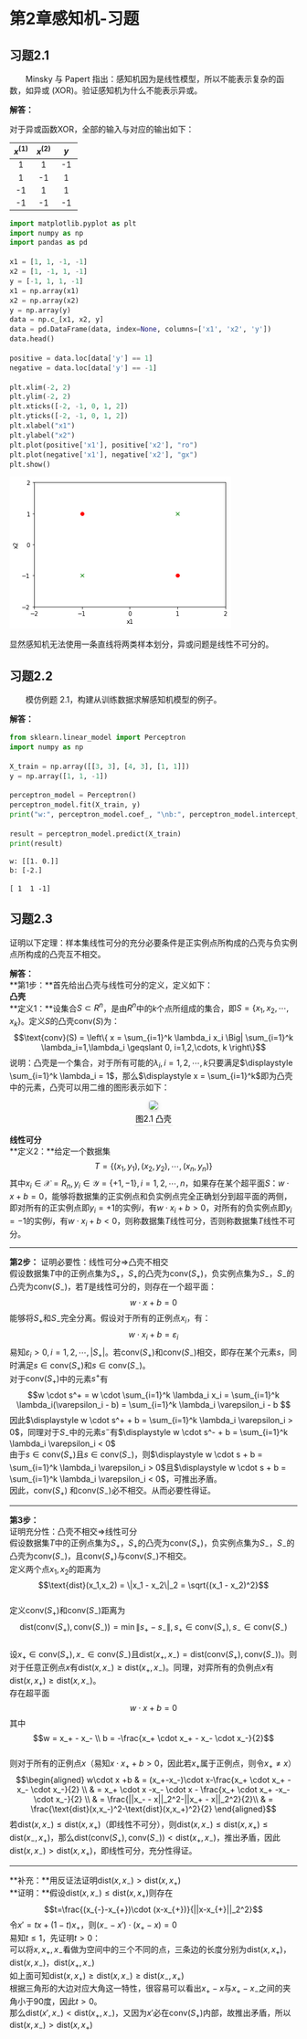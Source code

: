 # 第2章感知机-习题

## 习题2.1
&emsp;&emsp;Minsky 与 Papert 指出：感知机因为是线性模型，所以不能表示复杂的函数，如异或 (XOR)。验证感知机为什么不能表示异或。

**解答：**  

对于异或函数XOR，全部的输入与对应的输出如下：  

$x^{(1)}$ | $x^{(2)}$ | $y$  
:---: | :---: | :---:   
&nbsp;1&nbsp; | &nbsp;1&nbsp; |&nbsp;-1&nbsp;  
&nbsp;1&nbsp; | &nbsp;-1&nbsp; | &nbsp;1&nbsp;  
&nbsp;-1&nbsp; | &nbsp;1&nbsp; | &nbsp;1&nbsp;  
&nbsp;-1&nbsp; | &nbsp;-1&nbsp; | &nbsp;-1&nbsp;  


```python
import matplotlib.pyplot as plt
import numpy as np
import pandas as pd

x1 = [1, 1, -1, -1]
x2 = [1, -1, 1, -1]
y = [-1, 1, 1, -1]
x1 = np.array(x1)
x2 = np.array(x2)
y = np.array(y)
data = np.c_[x1, x2, y]
data = pd.DataFrame(data, index=None, columns=['x1', 'x2', 'y'])
data.head()

positive = data.loc[data['y'] == 1]
negative = data.loc[data['y'] == -1]

plt.xlim(-2, 2)
plt.ylim(-2, 2)
plt.xticks([-2, -1, 0, 1, 2])
plt.yticks([-2, -1, 0, 1, 2])
plt.xlabel("x1")
plt.ylabel("x2")
plt.plot(positive['x1'], positive['x2'], "ro")
plt.plot(negative['x1'], negative['x2'], "gx")
plt.show()
```


![png](output_2_0.png)


显然感知机无法使用一条直线将两类样本划分，异或问题是线性不可分的。

## 习题2.2

&emsp;&emsp;模仿例题 2.1，构建从训练数据求解感知机模型的例子。

**解答：**


```python
from sklearn.linear_model import Perceptron
import numpy as np

X_train = np.array([[3, 3], [4, 3], [1, 1]])
y = np.array([1, 1, -1])

perceptron_model = Perceptron()
perceptron_model.fit(X_train, y)
print("w:", perceptron_model.coef_, "\nb:", perceptron_model.intercept_, "\n")

result = perceptron_model.predict(X_train)
print(result)
```

    w: [[1. 0.]] 
    b: [-2.] 
    
    [ 1  1 -1]
    

## 习题2.3
证明以下定理：样本集线性可分的充分必要条件是正实例点所构成的凸壳与负实例点所构成的凸壳互不相交。

**解答：**  
**第1步：**首先给出凸壳与线性可分的定义，定义如下：  
**凸壳**  
**定义1：**设集合$S \subset R^n$，是由$R^n$中的$k$个点所组成的集合，即$S=\{x_1,x_2,\cdots, x_k\}$。定义$S$的凸壳$\text{conv}(S)$为：$$\text{conv}(S) = \left\{ x = \sum_{i=1}^k \lambda_i x_i \Big| \sum_{i=1}^k \lambda_i=1,\lambda_i \geqslant 0, i=1,2,\cdots, k \right\}$$说明：凸壳是一个集合，对于所有可能的$\lambda_i,i=1,2,\cdots,k$只要满足$\displaystyle \sum_{i=1}^k \lambda_i = 1$，那么$\displaystyle x = \sum_{i=1}^k$即为凸壳中的元素，凸壳可以用二维的图形表示如下：
<br/><center>
<img style="border-radius: 0.3125em;box-shadow: 0 2px 4px 0 rgba(34,36,38,.12),0 2px 10px 0 rgba(34,36,38,.08);" src="chapter2/2-1-Convex-Hull.png"><br><div style="color:orange; border-bottom: 1px solid #d9d9d9;display: inline-block;color: #000;padding: 2px;">图2.1 凸壳</div></center>

**线性可分**  
**定义2：**给定一个数据集$$T=\{(x_1,y_1), (x_2,y_2), \cdots, (x_n,y_n)\}$$其中$x_i \in \mathcal{X}=R_n, y_i \in \mathcal{Y} = \{+1, -1\}, i=1,2,\cdots, n$，如果存在某个超平面$S：w \cdot x + b = 0$，能够将数据集的正实例点和负实例点完全正确划分到超平面的两侧，即对所有的正实例点即$y_i=+1$的实例$i$，有$w \cdot x_i + b > 0$，对所有的负实例点即$y_i = -1$的实例$i$，有$w \cdot x_i + b < 0$，则称数据集$T$线性可分，否则称数据集$T$线性不可分。  

----

**第2步：** 证明必要性：线性可分$\Rightarrow$凸壳不相交  
假设数据集$T$中的正例点集为$S_+$，$S_+$的凸壳为$\text{conv}(S_+)$，负实例点集为$S_-$，$S_-$的凸壳为$\text{conv}(S_-)$，若$T$是线性可分的，则存在一个超平面：$$w \cdot x + b = 0$$能够将$S_+$和$S_-$完全分离。假设对于所有的正例点$x_i$，有：$$w \cdot x_i + b = \varepsilon_i$$易知$\varepsilon_i > 0, i = 1,2,\cdots,|S_+|。$若$\text{conv}(S_+)$和$\text{conv}(S_-)$相交，即存在某个元素$s$，同时满足$s \in \text{conv}(S_+)$和$s \in \text{conv}(S_-)$。  
对于$\text{conv}(S_+)$中的元素$s^+$有$$w \cdot s^+ = w \cdot \sum_{i=1}^k \lambda_i x_i = \sum_{i=1}^k \lambda_i(\varepsilon_i - b) = \sum_{i=1}^k \lambda_i \varepsilon_i - b $$因此$\displaystyle w \cdot s^+ + b = \sum_{i=1}^k \lambda_i \varepsilon_i > 0$，同理对于$S_-$中的元素$s^-$有$\displaystyle w \cdot s^- + b = \sum_{i=1}^k \lambda_i \varepsilon_i < 0$  
由于$s \in \text{conv}(S_+)$且$s \in \text{conv}(S_-)$，则$\displaystyle w \cdot s + b = \sum_{i=1}^k \lambda_i \varepsilon_i > 0$且$\displaystyle w \cdot s + b = \sum_{i=1}^k \lambda_i \varepsilon_i < 0$，可推出矛盾。  
因此，$\text{conv}(S_+)$ 和$\text{conv}(S_-)$必不相交。从而必要性得证。  

----

**第3步：**  
证明充分性：凸壳不相交$\Rightarrow$线性可分  
假设数据集$T$中的正例点集为$S_+$，$S_+$的凸壳为$\text{conv}(S_+)$，负实例点集为$S_-$，$S_-$的凸壳为$\text{conv}(S_-)$，且$\text{conv}(S_+)$与$\text{conv}(S_-)$不相交。  
定义两个点$x_1,x_2$的距离为$$\text{dist}(x_1,x_2) = \|x_1 - x_2\|_2 = \sqrt{(x_1 - x_2)^2}$$  
定义$\text{conv}(S_+)$和$\text{conv}(S_-)$距离为$$\text{dist}(\text{conv}(S_+),\text{conv}(S_-)) = \min \|s_+ - s_-\|, s_+ \in \text{conv}(S_+), s_- \in \text{conv}(S_-)$$  
设$x_+ \in \text{conv}(S_+), x_- \in \text{conv}(S_-)$且$\text{dist}(x_+, x_-) = \text{dist}(\text{conv}(S_+),\text{conv}(S_-))$。则对于任意正例点$x$有$\text{dist}(x,x_-) \geqslant \text{dist}(x_+ , x_-)$。同理，对弈所有的负例点$x$有$\text{dist}(x,x_+) \geqslant \text{dist}(x , x_-)$。  
存在超平面$$w \cdot x + b = 0$$其中$$w = x_+ - x_- \\ b = -\frac{x_+ \cdot x_+ -  x_- \cdot x_-}{2}$$  
则对于所有的正例点$x$（易知$x \cdot x_+ + b > 0$，因此若$x_+$属于正例点，则令$x_+ \neq x$）$$\begin{aligned}
w\cdot x +b 
& = (x_+-x_-)\cdot x-\frac{x_+ \cdot x_+ - x_- \cdot x_-}{2} \\
& = x_+ \cdot x -x_- \cdot x - \frac{x_+ \cdot x_+ -x_- \cdot x_-}{2} \\
& = \frac{||x_- - x||_2^2-||x_+ - x||_2^2}{2}\\
& = \frac{\text{dist}(x,x_-)^2-\text{dist}(x,x_+)^2}{2}
\end{aligned}$$若$\text{dist}(x,x_-) \leqslant \text{dist}(x,x_+)$（即线性不可分），则$\text{dist}(x,x_-) \leqslant \text{dist}(x,x_+) \leqslant \text{dist}(x_-,x_+)$，那么$\text{dist}(\text{conv}(S_+),\text{conv}(S_-)) < \text{dist}(x_+,x_-)$，推出矛盾，因此$\text{dist}(x,x_-) > \text{dist}(x,x_+)$，即线性可分，充分性得证。  

----

**补充：**用反证法证明$\text{dist}(x,x_-) > \text{dist}(x,x_+)$  
**证明：**假设$\text{dist}(x,x_-) \leqslant \text{dist}(x,x_+)$则存在$$t=\frac{(x_{-}-x_{+})\cdot (x-x_{+})}{||x-x_{+}||_2^2}$$令$x' = tx + (1-t) x _+$，则$(x_- - x') \cdot (x_+ - x) = 0$  
易知$t \leqslant 1$，先证明$t > 0$：  
可以将$x, x_+, x_-$看做为空间中的三个不同的点，三条边的长度分别为$\text{dist}(x, x_+)，\text{dist}(x, x_-)，\text{dist}(x_+, x_-)$  
如上面可知$\text{dist}(x,x_+) \geqslant \text{dist}(x,x_-) \geqslant \text{dist}(x_-,x_+)$  
根据三角形的大边对应大角这一特性，很容易可以看出$x_+-x$与$x_+ - x_-$之间的夹角小于90度，因此$t > 0$。  
那么$\text{dist}(x',x_-) < \text{dist}(x_+,x_-)$，又因为$x'$必在$\text{conv}(S_+)$内部，故推出矛盾，所以$\text{dist}(x,x_-) > \text{dist}(x,x_+)$
